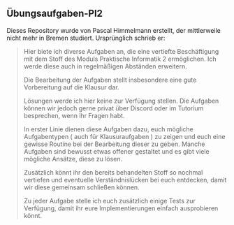 ## Übungsaufgaben-PI2

Dieses Repository wurde von Pascal Himmelmann erstellt, der mittlerweile nicht mehr in Bremen studiert. Ursprünglich schrieb er:

> Hier biete ich diverse Aufgaben an, die eine vertiefte Beschäftigung mit dem Stoff des Moduls Praktische Informatik 2 ermöglichen. Ich werde diese auch in regelmäßigen Abständen erweitern.
>
> Die Bearbeitung der Aufgaben stellt insbesondere eine gute Vorbereitung auf die Klausur dar.
>
> Lösungen werde ich hier keine zur Verfügung stellen. Die Aufgaben können wir jedoch gerne privat über Discord oder im Tutorium besprechen, wenn ihr Fragen habt.
>
> In erster Linie dienen diese Aufgaben dazu, euch mögliche Aufgabentypen ( auch für Klausuraufgaben ) zu zeigen und euch eine gewisse Routine bei der Bearbeitung dieser zu geben. Manche Aufgaben sind bewusst etwas offener gestaltet und es gibt viele mögliche Ansätze, diese zu lösen.
>
> Zusätzlich könnt ihr den bereits behandelten Stoff so nochmal vertiefen und eventuelle Verständnislücken bei euch entdecken, damit wir diese gemeinsam schließen können.
>
> Zu jeder Aufgabe stelle ich euch zusätzlich einige Tests zur Verfügung, damit ihr eure Implementierungen einfach ausprobieren könnt.
